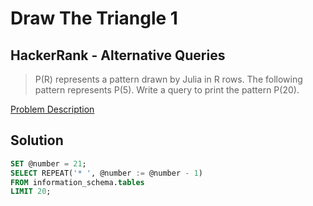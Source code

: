 # Draw The Triangle 1
## HackerRank - Alternative Queries
> P(R) represents a pattern drawn by Julia in R rows. The following pattern represents P(5).
> Write a query to print the pattern P(20).

[Problem Description](https://www.hackerrank.com/challenges/draw-the-triangle-1/problem?isFullScreen=true)

## Solution
```sql
SET @number = 21;
SELECT REPEAT('* ', @number := @number - 1) 
FROM information_schema.tables
LIMIT 20;
```
